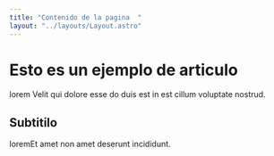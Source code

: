 ```yaml
---
title: "Contenido de la pagina  "
layout: "../layouts/Layout.astro"
---
```


# Esto es un ejemplo de articulo

lorem Velit qui dolore esse do duis est in est cillum voluptate nostrud.

## Subtitilo

loremEt amet non amet deserunt incididunt.
